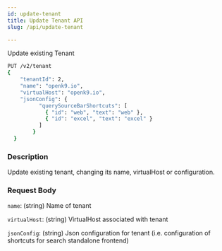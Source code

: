 ```yaml
---
id: update-tenant
title: Update Tenant API
slug: /api/update-tenant

---
```


Update existing Tenant


```bash
PUT /v2/tenant
{
    "tenantId": 2,
    "name": "openk9.io",
    "virtualHost": "openk9.io",
    "jsonConfig": {
          "querySourceBarShortcuts": [
            { "id": "web", "text": "web" },
            { "id": "excel", "text": "excel" }
          ]
        }
  }
```

### Description

Update existing tenant, changing its name, virtualHost or configuration.

### Request Body

`name`: (string) Name of tenant

`virtualHost`: (string) VirtualHost associated with tenant

`jsonConfig`: (string) Json configuration for tenant (i.e. configuration of shortcuts for search standalone frontend)
